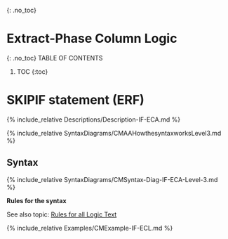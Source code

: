 {: .no_toc}
# Extract-Phase Column Logic 

{: .no_toc}
TABLE OF CONTENTS 
1. TOC
{:toc}  

# SKIPIF statement (ERF) 

{% include_relative Descriptions/Description-IF-ECA.md %}

{% include_relative SyntaxDiagrams/CMAAHowthesyntaxworksLevel3.md %}

## Syntax 

{% include_relative SyntaxDiagrams/CMSyntax-Diag-IF-ECA-Level-3.md %}

**Rules for the syntax**

See also topic: [Rules for all Logic Text](../../Workbench/RulesforallLogicText.md) 

{% include_relative Examples/CMExample-IF-ECL.md %} 

